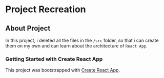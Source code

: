 # Project Recreation

## About Project

In this project, i deleted all the files in the `/src` folder, so that i can create them on my own and can learn about the architecture of `React App`.

### Getting Started with Create React App

This project was bootstrapped with [Create React App](https://github.com/facebook/create-react-app).
